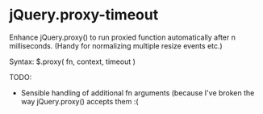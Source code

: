jQuery.proxy-timeout
====================

Enhance jQuery.proxy() to run proxied function automatically after n milliseconds.
(Handy for normalizing multiple resize events etc.)

Syntax:
  $.proxy( fn, context, timeout )

TODO:
- Sensible handling of additional fn arguments (because I've broken the way jQuery.proxy() accepts them :(